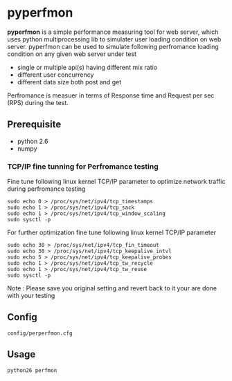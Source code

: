 # pyperfmon

**pyperfmon** is a simple performance measuring tool for web server, which uses python multiprocessing lib to simulater user loading condition on web server. pyperfmon can be used to simulate following perfromance loading condition on any given web server under test
 * single or multiple api(s) having different mix ratio
 * different user concurrency
 * different data size both post and get

Perfromance is measuer in terms of Response time and Request per sec (RPS) during the test.

## Prerequisite

 * python 2.6
 * numpy
 
### TCP/IP fine tunning for Perfromance testing 
Fine tune following linux kernel TCP/IP parameter to optimize network traffic during perfromance testing

    sudo echo 0 > /proc/sys/net/ipv4/tcp_timestamps 
    sudo echo 1 > /proc/sys/net/ipv4/tcp_sack 
    sudo echo 1 > /proc/sys/net/ipv4/tcp_window_scaling
    sudo sysctl -p

For further optimization fine tune following linux kernel TCP/IP parameter

    sudo echo 30 > /proc/sys/net/ipv4/tcp_fin_timeout
    sudo echo 30 > /proc/sys/net/ipv4/tcp_keepalive_intvl
    sudo echo 5 > /proc/sys/net/ipv4/tcp_keepalive_probes
    sudo echo 1 > /proc/sys/net/ipv4/tcp_tw_recycle
    sudo echo 1 > /proc/sys/net/ipv4/tcp_tw_reuse
    sudo sysctl -p

Note : Please save you original setting and revert back to it your are done with your testing

    
## Config

    config/perperfmon.cfg

## Usage

    python26 perfmon

